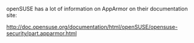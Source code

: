 openSUSE has a lot of information on AppArmor on their documentation
site:

http://doc.opensuse.org/documentation/html/openSUSE/opensuse-security/part.apparmor.html
